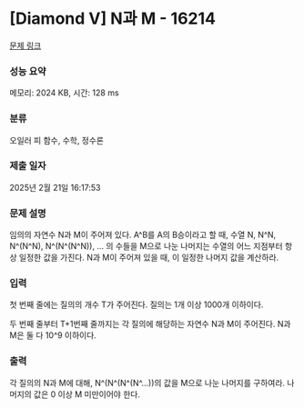 # [Diamond V] N과 M - 16214 

[문제 링크](https://www.acmicpc.net/problem/16214) 

### 성능 요약

메모리: 2024 KB, 시간: 128 ms

### 분류

오일러 피 함수, 수학, 정수론

### 제출 일자

2025년 2월 21일 16:17:53

### 문제 설명

<p>임의의 자연수 N과 M이 주어져 있다. A^B를 A의 B승이라고 할 때, 수열 N, N^N, N^(N^N), N^(N^(N^N)), ... 의 수들을 M으로 나눈 나머지는 수열의 어느 지점부터 항상 일정한 값을 가진다. N과 M이 주어져 있을 때, 이 일정한 나머지 값을 계산하라.</p>

### 입력 

 <p>첫 번째 줄에는 질의의 개수 T가 주어진다. 질의는 1개 이상 1000개 이하이다.</p>

<p>두 번째 줄부터 T+1번째 줄까지는 각 질의에 해당하는 자연수 N과 M이 주어진다. N과 M은 둘 다 10^9 이하이다.</p>

### 출력 

 <p>각 질의의 N과 M에 대해, N^(N^(N^(N^...))의 값을 M으로 나눈 나머지를 구하여라. 나머지의 값은 0 이상 M 미만이어야 한다.</p>

